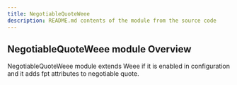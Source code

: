```yaml
---
title: NegotiableQuoteWeee
description: README.md contents of the module from the source code
---
```


## NegotiableQuoteWeee module Overview

NegotiableQuoteWeee module extends Weee if it is enabled in configuration and it adds fpt attributes to negotiable quote.

